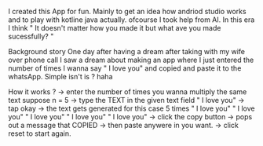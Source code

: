 I created this App for fun. Mainly to get an idea how andriod studio works and to play with kotline java actually. ofcourse I took help from AI.
In this era I think " It doesn't matter how you made it but what ave you made sucessfully? "

Background story 
One day after having a dream after taking with my wife over phone call I saw a dream about making an app where 
I just entered the number of times I wanna say " I love you" and copied and paste it to the whatsApp. Simple isn't is ? haha

How it works ?
-> enter the number of times you wanna multiply the same text
    suppose n = 5
-> type the TEXT in the given text field
    " I love you"
-> tap okay
-> the text gets generated for this case 5 times
    " I love you"
    " I love you"
    " I love you"
    " I love you"
    " I love you"
-> click the copy button
-> pops out a message that COPIED
-> then paste anywere in you want.
-> click reset to start again.
